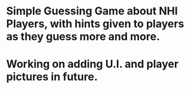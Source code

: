 # Simple Guessing Game about NHl Players, with hints given to players as they guess more and more.
# Working on adding U.I. and player pictures in future.
